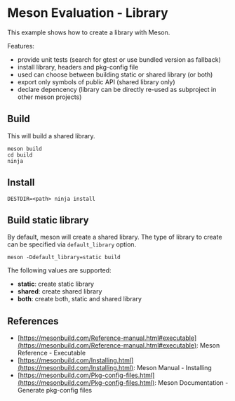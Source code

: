 # Meson Evaluation - Library

This example shows how to create a library with Meson.

Features:
*   provide unit tests (search for gtest or use bundled version as fallback)
*   install library, headers and pkg-config file
*   used can choose between building static or shared library (or both)
*   export only symbols of public API (shared library only)
*   declare depencency (library can be directly re-used as subproject in other meson projects)

## Build

This will build a shared library.

    meson build
    cd build
    ninja

## Install

    DESTDIR=<path> ninja install

## Build static library

By default, meson will create a shared library. The type of library to create can be specified via `default_library` option.

    meson -Ddefault_library=static build

The following values are supported:

*   **static**: create static library
*   **shared**: create shared library
*   **both**: create both, static and shared library

## References

*   [https://mesonbuild.com/Reference-manual.html#executable](https://mesonbuild.com/Reference-manual.html#executable): Meson Reference - Executable
*   [https://mesonbuild.com/Installing.html](https://mesonbuild.com/Installing.html): Meson Manual - Installing
*   [https://mesonbuild.com/Pkg-config-files.html](https://mesonbuild.com/Pkg-config-files.html): Meson Documentation - Generate pkg-config files
